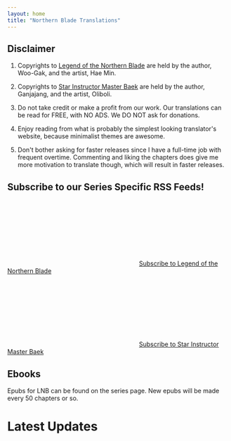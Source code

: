 ```yaml
---
layout: home
title: "Northern Blade Translations"
---
```


## Disclaimer

1. Copyrights to [Legend of the Northern Blade](/LNB/) are held by the author, Woo-Gak, and the artist, Hae Min. 

2. Copyrights to [Star Instructor Master Baek](/SIMB/) are held by the author, Ganjajang, and the artist, Oliboli. 

3. Do not take credit or make a profit from our work. Our translations can be read for FREE, with NO ADS. We DO NOT ask for donations.

4. Enjoy reading from what is probably the simplest looking translator's website, because minimalist themes are awesome.

5. Don't bother asking for faster releases since I have a full-time job with frequent overtime. Commenting and liking the chapters does give me more motivation to translate though, which will result in faster releases.

## Subscribe to our Series Specific RSS Feeds!

<p class="feed-subscribe">
  <a href="{{ 'feed.lnb.xml' | relative_url }}">
	<svg class="svg-icon orange">
	  <use xlink:href="{{ 'assets/minima-social-icons.svg#rss' | relative_url }}"></use>
	</svg><span>Subscribe to Legend of the Northern Blade</span>
  </a>
</p>

<p class="feed-subscribe">
  <a href="{{ 'feed.simb.xml' | relative_url }}">
	<svg class="svg-icon orange">
	  <use xlink:href="{{ 'assets/minima-social-icons.svg#rss' | relative_url }}"></use>
	</svg><span>Subscribe to Star Instructor Master Baek</span>
  </a>
</p>

## Ebooks

Epubs for LNB can be found on the series page. New epubs will be made every 50 chapters or so.

# Latest Updates
